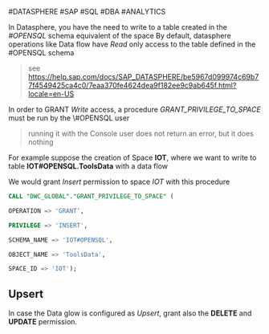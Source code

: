 #DATASPHERE #SAP #SQL #DBA #ANALYTICS

In Datasphere, you have the need to write to a table created in the *#OPENSQL* schema equivalent of the space
By default, datasphere operations like Data flow have *Read* only access to the table defined in the \#OPENSQL  schema

> see https://help.sap.com/docs/SAP_DATASPHERE/be5967d099974c69b77f4549425ca4c0/7eaa370fe4624dea9f182ee9c9ab645f.html?locale=en-US


In order to GRANT *Write* access, a procedure *GRANT_PRIVILEGE_TO_SPACE* must be run by the \\#OPENSQL  user

> running it with the Console user does not return an error, but it does nothing

For example suppose the creation of Space **IOT**, where we want to write to table **IOT#OPENSQL.ToolsData** with a data flow

We would grant *Insert* permission to space *IOT* with this procedure 

```sql
CALL "DWC_GLOBAL"."GRANT_PRIVILEGE_TO_SPACE" (

OPERATION => 'GRANT',

PRIVILEGE => 'INSERT',

SCHEMA_NAME => 'IOT#OPENSQL',

OBJECT_NAME => 'ToolsData',

SPACE_ID => 'IOT');
```

## Upsert

In case the Data glow is configured as *Upsert*, grant also the **DELETE** and **UPDATE** permission.